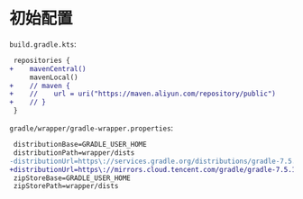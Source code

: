 # 初始配置

`build.gradle.kts`:
```diff
 repositories {
+    mavenCentral()
     mavenLocal()
+    // maven {
+    //    url = uri("https://maven.aliyun.com/repository/public")
+    // }
 }
```

`gradle/wrapper/gradle-wrapper.properties`:
```diff
 distributionBase=GRADLE_USER_HOME
 distributionPath=wrapper/dists
-distributionUrl=https\://services.gradle.org/distributions/gradle-7.5.1-bin.zip
+distributionUrl=https\://mirrors.cloud.tencent.com/gradle/gradle-7.5.1-bin.zip
 zipStoreBase=GRADLE_USER_HOME
 zipStorePath=wrapper/dists
```
